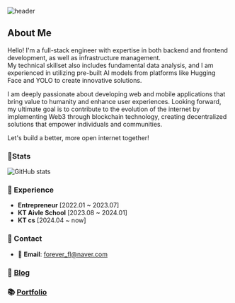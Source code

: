 ![header](https://capsule-render.vercel.app/api?type=transparent&fontColor=34cfe3&height=150&text=Full-Stack%20Developer&fontSize=30)

## About Me
Hello! I'm a full-stack engineer with expertise in both backend and frontend development, as well as infrastructure management.  
My technical skillset also includes fundamental data analysis, and I am experienced in utilizing pre-built AI models from platforms like Hugging Face and YOLO to create innovative solutions.

I am deeply passionate about developing web and mobile applications that bring value to humanity and enhance user experiences. Looking forward, my ultimate goal is to contribute to the evolution of the internet by implementing Web3 through blockchain technology, creating decentralized solutions that empower individuals and communities.

Let's build a better, more open internet together!

### 📗Stats
![GitHub stats](https://github-readme-stats.vercel.app/api?username=foreverfl&show_icons=true&theme=prussian)

### 💼 Experience

- **Entrepreneur** [2022.01 ~ 2023.07]
- **KT Aivle School** [2023.08 ~ 2024.01]
- **KT cs** [2024.04 ~ now]

### 🤝 Contact

- 📧 **Email**: forever_fl@naver.com

### 📜 [Blog](https://mogumogu.dev/)

### 📚 [Portfolio](https://foreverfl.github.io/portfolio-v1/)
